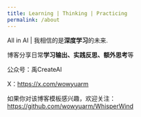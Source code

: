 ```yaml
---
title: Learning | Thinking | Practicing
permalink: /about
---
```

All in AI | 我相信的是**深度学习**的未来.

博客分享日常**学习输出、实践反思、额外思考**等

公众号：禹CreateAI

X：https://x.com/wowyuarm

如果你对该博客模板感兴趣，欢迎关注：https://github.com/wowyuarm/WhisperWind
